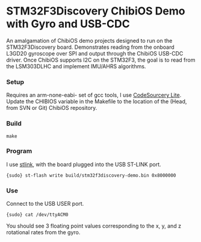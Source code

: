 STM32F3Discovery ChibiOS Demo with Gyro and USB-CDC
===================================================

An amalgamation of ChibiOS demo projects designed to run on the STM32F3Discovery board. Demonstrates reading from the onboard L3GD20 gyroscope over SPI and output through the ChibiOS USB-CDC driver. Once ChibiOS supports I2C on the STM32F3, the goal is to read from the LSM303DLHC and implement IMU/AHRS algorithms.


### Setup

Requires an arm-none-eabi- set of gcc tools, I use [CodeSourcery Lite](http://www.mentor.com/embedded-software/codesourcery). Update the CHIBIOS variable in the Makefile to the location of the (Head, from SVN or Git) ChibiOS repository.


### Build

    make


### Program

I use [stlink](https://github.com/texane/stlink), with the board plugged into the USB ST-LINK port.

    {sudo} st-flash write build/stm32f3discovery-demo.bin 0x8000000

### Use

Connect to the USB USER port.

    {sudo} cat /dev/ttyACM0

You should see 3 floating point values corresponding to the x, y, and z rotational rates from the gyro.
